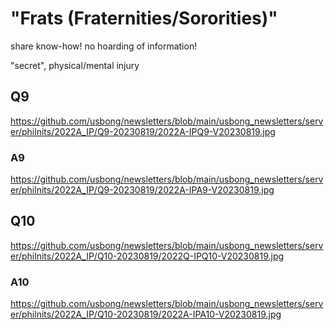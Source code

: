 # "Frats (Fraternities/Sororities)"

share know-how! no hoarding of information!

"secret", physical/mental injury

## Q9

https://github.com/usbong/newsletters/blob/main/usbong_newsletters/server/philnits/2022A_IP/Q9-20230819/2022A-IPQ9-V20230819.jpg

### A9

https://github.com/usbong/newsletters/blob/main/usbong_newsletters/server/philnits/2022A_IP/Q9-20230819/2022A-IPA9-V20230819.jpg

## Q10

https://github.com/usbong/newsletters/blob/main/usbong_newsletters/server/philnits/2022A_IP/Q10-20230819/2022Q-IPQ10-V20230819.jpg

### A10

https://github.com/usbong/newsletters/blob/main/usbong_newsletters/server/philnits/2022A_IP/Q10-20230819/2022A-IPA10-V20230819.jpg
